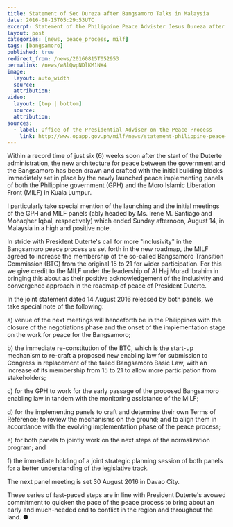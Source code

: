 ```yaml
---
title: Statement of Sec Dureza after Bangsamoro Talks in Malaysia
date: 2016-08-15T05:29:53UTC
excerpt: Statement of the Philippine Peace Advister Jesus Dureza after the two-day Bangsamoro talks which was held in Kuala Lumpur, Malaysia which started 13 August 216.
layout: post
categories: [news, peace_process, milf]
tags: [bangsamoro]
published: true
redirect_from: /news/20160815T052953
permalink: /news/w8lQwpNDlKM1NX4
image:
  layout: auto_width
  source: 
  attribution: 
video:
  layout: [top | bottom]
  source: 
  attribution: 
sources:
  - label: Office of the Presidential Adviser on the Peace Process
    link: http://www.opapp.gov.ph/milf/news/statement-philippine-peace-adviser-jesus-dureza-after-end-two-day-talks-bangsamoro-kuala
---
```


Within a record time of just six (6) weeks soon after the start of the Duterte administration, the new architecture for peace between the government and the Bangsamoro has been drawn and crafted with the initial building blocks immediately set in place by the newly launched peace implementing panels of both the Philippine government (GPH) and the Moro Islamic Liberation Front (MILF) in Kuala Lumpur.

I particularly take special mention of the launching and the initial meetings of the GPH and MILF panels (ably headed by Ms. Irene M. Santiago and Mohaqher Iqbal, respectively) which ended Sunday afternoon, August 14, in Malaysia in a high and positive note.

In stride with President Duterte's call for more "inclusivity" in the Bangsamoro peace process as set forth in the new roadmap, the MILF agreed to increase the membership of the so-called Bangsamoro Transition Commission (BTC) from the original 15 to 21 for wider participation. For this we give credit to the MILF under the leadership of Al Haj Murad Ibrahim in bringing this about as their positive acknowledgement of the inclusivity and convergence approach in the roadmap of peace of President Duterte.

In the joint statement dated 14 August 2016 released by both panels, we take special note of the following:

a) venue of the next meetings will henceforth be in the Philippines with the closure of the negotiations phase and the onset of the implementation stage on the work for peace for the Bangsamoro; 

b) the immediate re-constitution of  the BTC, which is the start-up mechanism to re-craft a proposed new enabling law for submission to Congress in replacement of the failed Bangsamoro Basic Law, with an increase of its membership from 15 to 21 to allow more participation from stakeholders;

c) for the GPH to work for the early passage of the proposed  Bangsamoro enabling law in tandem with the monitoring assistance of the MILF;

d) for  the implementing panels to craft and determine their  own Terms of Reference; to review the mechanisms on the ground; and to align them in accordance with the evolving implementation  phase of the peace process;

e) for both  panels to jointly work on the next steps of the normalization program; and

f) the immediate holding of a joint strategic planning session of both panels for a better understanding of the legislative track.

The next panel meeting is set 30 August 2016 in Davao City.

These series of fast-paced steps are in line with President Duterte's avowed commitment to quicken the pace of the peace process to bring about an early and much-needed end to conflict in the region and throughout the land.
&#x25cf;


